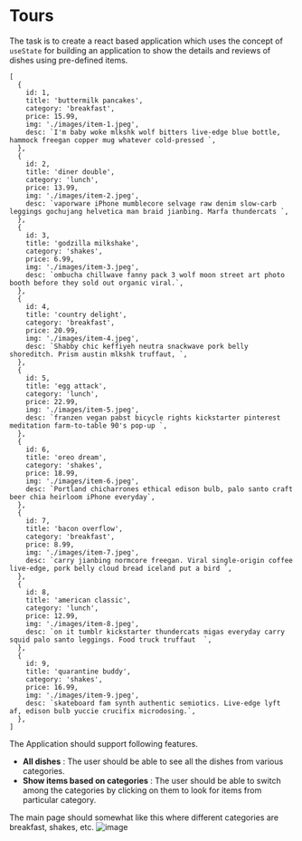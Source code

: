 
# Tours
The task is to create a react based application which uses the concept of `useState` for building an application to show the details and reviews of dishes using pre-defined items.

```
[
  {
    id: 1,
    title: 'buttermilk pancakes',
    category: 'breakfast',
    price: 15.99,
    img: './images/item-1.jpeg',
    desc: `I'm baby woke mlkshk wolf bitters live-edge blue bottle, hammock freegan copper mug whatever cold-pressed `,
  },
  {
    id: 2,
    title: 'diner double',
    category: 'lunch',
    price: 13.99,
    img: './images/item-2.jpeg',
    desc: `vaporware iPhone mumblecore selvage raw denim slow-carb leggings gochujang helvetica man braid jianbing. Marfa thundercats `,
  },
  {
    id: 3,
    title: 'godzilla milkshake',
    category: 'shakes',
    price: 6.99,
    img: './images/item-3.jpeg',
    desc: `ombucha chillwave fanny pack 3 wolf moon street art photo booth before they sold out organic viral.`,
  },
  {
    id: 4,
    title: 'country delight',
    category: 'breakfast',
    price: 20.99,
    img: './images/item-4.jpeg',
    desc: `Shabby chic keffiyeh neutra snackwave pork belly shoreditch. Prism austin mlkshk truffaut, `,
  },
  {
    id: 5,
    title: 'egg attack',
    category: 'lunch',
    price: 22.99,
    img: './images/item-5.jpeg',
    desc: `franzen vegan pabst bicycle rights kickstarter pinterest meditation farm-to-table 90's pop-up `,
  },
  {
    id: 6,
    title: 'oreo dream',
    category: 'shakes',
    price: 18.99,
    img: './images/item-6.jpeg',
    desc: `Portland chicharrones ethical edison bulb, palo santo craft beer chia heirloom iPhone everyday`,
  },
  {
    id: 7,
    title: 'bacon overflow',
    category: 'breakfast',
    price: 8.99,
    img: './images/item-7.jpeg',
    desc: `carry jianbing normcore freegan. Viral single-origin coffee live-edge, pork belly cloud bread iceland put a bird `,
  },
  {
    id: 8,
    title: 'american classic',
    category: 'lunch',
    price: 12.99,
    img: './images/item-8.jpeg',
    desc: `on it tumblr kickstarter thundercats migas everyday carry squid palo santo leggings. Food truck truffaut  `,
  },
  {
    id: 9,
    title: 'quarantine buddy',
    category: 'shakes',
    price: 16.99,
    img: './images/item-9.jpeg',
    desc: `skateboard fam synth authentic semiotics. Live-edge lyft af, edison bulb yuccie crucifix microdosing.`,
  },
]

```
The Application should support following features.
- <b> All dishes</b> : The user should be able to see all the dishes from various categories.  
- <b>Show items based on categories</b> : The user should be able to switch among the categories by clicking on them to look for items from particular category.


The main page should somewhat like this where different categories are breakfast, shakes, etc.
![image](https://user-images.githubusercontent.com/78348500/216887528-43161099-cef9-4dd5-8d60-0577b17be80b.png)


